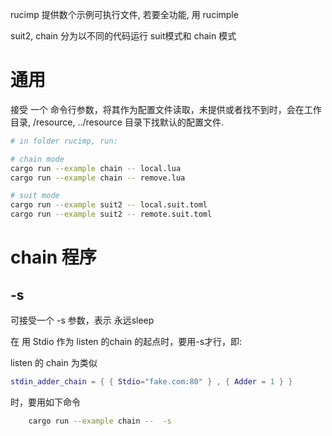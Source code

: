 
rucimp 提供数个示例可执行文件, 若要全功能, 用 rucimple

suit2, chain 分为以不同的代码运行 suit模式和 chain 模式



# 通用

接受 一个 命令行参数，将其作为配置文件读取，未提供或者找不到时，会在工作目录, /resource, ../resource 目录下找默认的配置文件.

```sh
# in folder rucimp, run:

# chain mode
cargo run --example chain -- local.lua
cargo run --example chain -- remove.lua

# suit mode
cargo run --example suit2 -- local.suit.toml
cargo run --example suit2 -- remote.suit.toml
```

# chain 程序

## -s

可接受一个 -s 参数，表示 永远sleep

在 用 Stdio 作为 listen 的chain 的起点时，要用-s才行，即:

listen 的 chain 为类似
```lua
stdin_adder_chain = { { Stdio="fake.com:80" } , { Adder = 1 } }
```
时，要用如下命令

```sh
    cargo run --example chain --  -s
```
